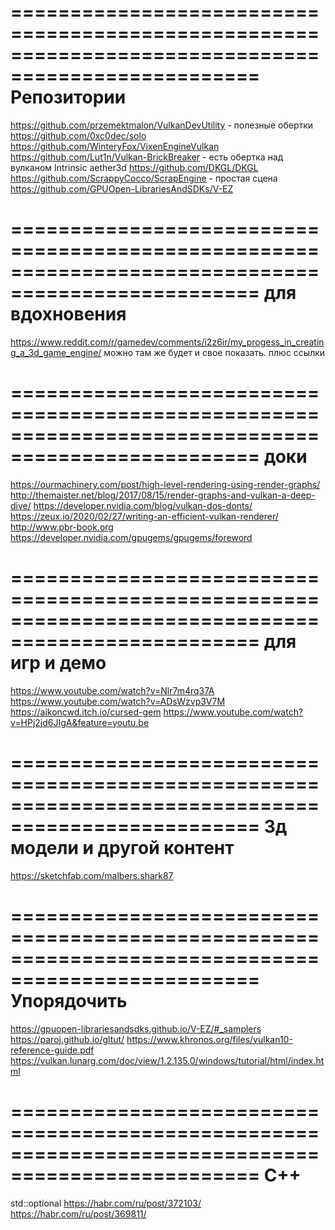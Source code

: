 ﻿===================================================================================================
Репозитории
===================================================================================================
https://github.com/przemektmalon/VulkanDevUtility       - полезные обертки
https://github.com/0xc0dec/solo
https://github.com/WinteryFox/VixenEngineVulkan
https://github.com/Lut1n/Vulkan-BrickBreaker			- есть обертка над вулканом
Intrinsic
aether3d
https://github.com/DKGL/DKGL
https://github.com/ScrappyCocco/ScrapEngine             - простая сцена
https://github.com/GPUOpen-LibrariesAndSDKs/V-EZ

===================================================================================================
для вдохновения
===================================================================================================
https://www.reddit.com/r/gamedev/comments/i2z6ir/my_progess_in_creating_a_3d_game_engine/
	можно там же будет и свое показать. плюс ссылки

===================================================================================================
доки
===================================================================================================
https://ourmachinery.com/post/high-level-rendering-using-render-graphs/
http://themaister.net/blog/2017/08/15/render-graphs-and-vulkan-a-deep-dive/
https://developer.nvidia.com/blog/vulkan-dos-donts/
https://zeux.io/2020/02/27/writing-an-efficient-vulkan-renderer/
http://www.pbr-book.org
https://developer.nvidia.com/gpugems/gpugems/foreword

===================================================================================================
для игр и демо
===================================================================================================
https://www.youtube.com/watch?v=Nlr7m4rq37A
https://www.youtube.com/watch?v=ADsWzvp3V7M
https://aikoncwd.itch.io/cursed-gem
https://www.youtube.com/watch?v=HPj2jd6JIgA&feature=youtu.be

===================================================================================================
3д модели и другой контент
===================================================================================================
https://sketchfab.com/malbers.shark87


===================================================================================================
Упорядочить
===================================================================================================
https://gpuopen-librariesandsdks.github.io/V-EZ/#_samplers
https://paroj.github.io/gltut/
https://www.khronos.org/files/vulkan10-reference-guide.pdf
https://vulkan.lunarg.com/doc/view/1.2.135.0/windows/tutorial/html/index.html

===================================================================================================
C++
===================================================================================================
std::optional
	https://habr.com/ru/post/372103/
	https://habr.com/ru/post/369811/
